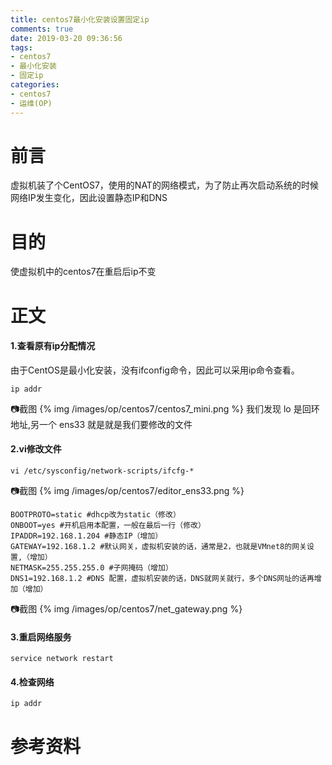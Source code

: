 ```yaml
---
title: centos7最小化安装设置固定ip
comments: true
date: 2019-03-20 09:36:56
tags:
- centos7
- 最小化安装
- 固定ip
categories:
- centos7
- 运维(OP)
---
```

# 前言
虚拟机装了个CentOS7，使用的NAT的网络模式，为了防止再次启动系统的时候网络IP发生变化，因此设置静态IP和DNS
# 目的
使虚拟机中的centos7在重启后ip不变
<!-- more -->
# 正文
#### 1.查看原有ip分配情况
由于CentOS是最小化安装，没有ifconfig命令，因此可以采用ip命令查看。
```
ip addr
```
:camera:截图
{% img /images/op/centos7/centos7_mini.png %}
我们发现 lo 是回环地址,另一个 ens33 就是就是我们要修改的文件
#### 2.vi修改文件
```
vi /etc/sysconfig/network-scripts/ifcfg-*
```
:camera:截图
{% img /images/op/centos7/editor_ens33.png %}
```
BOOTPROTO=static #dhcp改为static（修改）
ONBOOT=yes #开机启用本配置，一般在最后一行（修改）
IPADDR=192.168.1.204 #静态IP（增加）
GATEWAY=192.168.1.2 #默认网关，虚拟机安装的话，通常是2，也就是VMnet8的网关设置,（增加）
NETMASK=255.255.255.0 #子网掩码（增加）
DNS1=192.168.1.2 #DNS 配置，虚拟机安装的话，DNS就网关就行，多个DNS网址的话再增加（增加）
```
:camera:截图
{% img /images/op/centos7/net_gateway.png %}
#### 3.重启网络服务
```
service network restart
```
#### 4.检查网络
```
ip addr
```
# 参考资料